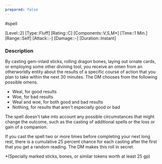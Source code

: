 ```yaml
---
prepared: false
---
```

#spell

[Level::2]
[Type::Fluff]
[Rating::C]
[Components::V,S,M*]
[Time::1 Min.]
[Range::Self]
[Attack::\-]
[Damage::\-]
[Duration::Instant]
### Description

By casting gem-inlaid sticks, rolling dragon bones, laying out ornate cards, or employing some other divining tool, you receive an omen from an otherworldly entity about the results of a specific course of action that you plan to take within the next 30 minutes. The DM chooses from the following possible omens.

- Weal, for good results
- Woe, for bad results
- Weal and woe, for both good and bad results
- Nothing, for results that aren't especially good or bad

The spell doesn't take into account any possible circumstances that might change the outcome, such as the casting of additional spells or the loss or gain of a companion.

If you cast the spell two or more times before completing your next long rest, there is a cumulative 25 percent chance for each casting after the first that you get a random reading. The DM makes this roll in secret.

\*(Specially marked sticks, bones, or similar tokens worth at least 25 gp)